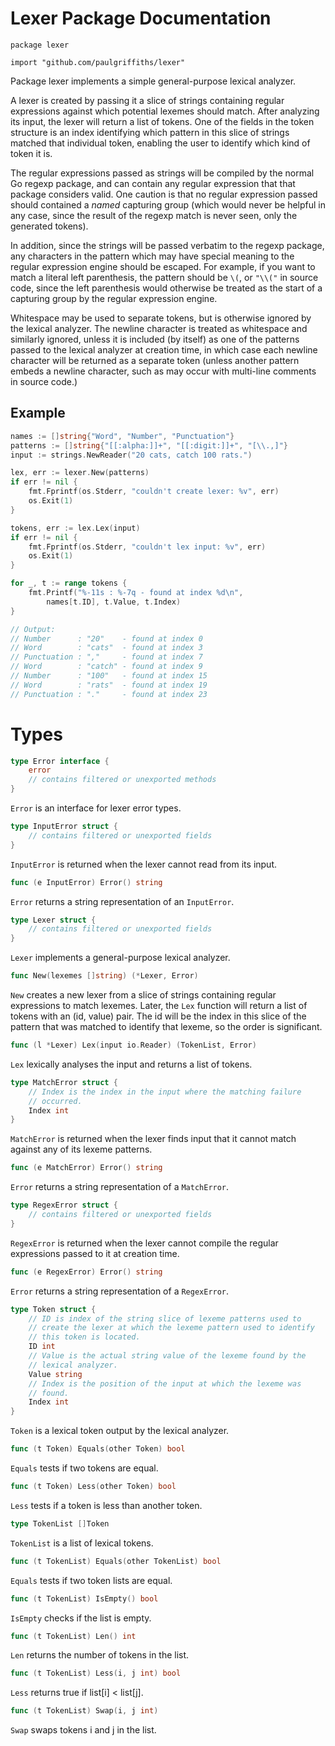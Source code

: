 # Lexer Package Documentation

    package lexer

    import "github.com/paulgriffiths/lexer"

Package lexer implements a simple general-purpose lexical analyzer.

A lexer is created by passing it a slice of strings containing regular
expressions against which potential lexemes should match. After
analyzing its input, the lexer will return a list of tokens. One of the
fields in the token structure is an index identifying which pattern in
this slice of strings matched that individual token, enabling the user
to identify which kind of token it is.

The regular expressions passed as strings will be compiled by the normal
Go regexp package, and can contain any regular expression that that
package considers valid. One caution is that no regular expression
passed should contained a *named* capturing group (which would never be
helpful in any case, since the result of the regexp match is never seen,
only the generated tokens).

In addition, since the strings will be passed verbatim to the regexp
package, any characters in the pattern which may have special meaning to
the regular expression engine should be escaped. For example, if you
want to match a literal left parenthesis, the pattern should be `\(`, or
`"\\("` in source code, since the left parenthesis would otherwise be
treated as the start of a capturing group by the regular expression
engine.

Whitespace may be used to separate tokens, but is otherwise ignored by
the lexical analyzer. The newline character is treated as whitespace and
similarly ignored, unless it is included (by itself) as one of the
patterns passed to the lexical analyzer at creation time, in which case
each newline character will be returned as a separate token (unless
another pattern embeds a newline character, such as may occur with
multi-line comments in source code.)

## Example

```go
names := []string{"Word", "Number", "Punctuation"}
patterns := []string{"[[:alpha:]]+", "[[:digit:]]+", "[\\.,]"}
input := strings.NewReader("20 cats, catch 100 rats.")

lex, err := lexer.New(patterns)
if err != nil {
    fmt.Fprintf(os.Stderr, "couldn't create lexer: %v", err)
    os.Exit(1)
}

tokens, err := lex.Lex(input)
if err != nil {
    fmt.Fprintf(os.Stderr, "couldn't lex input: %v", err)
    os.Exit(1)
}

for _, t := range tokens {
    fmt.Printf("%-11s : %-7q - found at index %d\n",
        names[t.ID], t.Value, t.Index)
}

// Output:
// Number      : "20"    - found at index 0
// Word        : "cats"  - found at index 3
// Punctuation : ","     - found at index 7
// Word        : "catch" - found at index 9
// Number      : "100"   - found at index 15
// Word        : "rats"  - found at index 19
// Punctuation : "."     - found at index 23
```

# Types

```go
type Error interface {
    error
    // contains filtered or unexported methods
}
```

`Error` is an interface for lexer error types.

```go
type InputError struct {
    // contains filtered or unexported fields
}
```

`InputError` is returned when the lexer cannot read from its input.

```go
func (e InputError) Error() string
```


`Error` returns a string representation of an `InputError`.

```go
type Lexer struct {
    // contains filtered or unexported fields
}
```

`Lexer` implements a general-purpose lexical analyzer.

```go
func New(lexemes []string) (*Lexer, Error)
```


`New` creates a new lexer from a slice of strings containing regular
expressions to match lexemes. Later, the `Lex` function will return a list
of tokens with an (id, value) pair. The id will be the index in this
slice of the pattern that was matched to identify that lexeme, so the
order is significant.

```go
func (l *Lexer) Lex(input io.Reader) (TokenList, Error)
```


`Lex` lexically analyses the input and returns a list of tokens.

```go
type MatchError struct {
    // Index is the index in the input where the matching failure
    // occurred.
    Index int
}
```

`MatchError` is returned when the lexer finds input that it cannot match
against any of its lexeme patterns.

```go
func (e MatchError) Error() string
```


`Error` returns a string representation of a `MatchError`.

```go
type RegexError struct {
    // contains filtered or unexported fields
}
```

`RegexError` is returned when the lexer cannot compile the regular
expressions passed to it at creation time.

```go
func (e RegexError) Error() string
```


`Error` returns a string representation of a `RegexError`.

```go
type Token struct {
    // ID is index of the string slice of lexeme patterns used to
    // create the lexer at which the lexeme pattern used to identify
    // this token is located.
    ID int
    // Value is the actual string value of the lexeme found by the
    // lexical analyzer.
    Value string
    // Index is the position of the input at which the lexeme was
    // found.
    Index int
}
```

`Token` is a lexical token output by the lexical analyzer.

```go
func (t Token) Equals(other Token) bool
```


`Equals` tests if two tokens are equal.

```go
func (t Token) Less(other Token) bool
```


`Less` tests if a token is less than another token.

```go
type TokenList []Token
```

`TokenList` is a list of lexical tokens.

```go
func (t TokenList) Equals(other TokenList) bool
```


`Equals` tests if two token lists are equal.

```go
func (t TokenList) IsEmpty() bool
```


`IsEmpty` checks if the list is empty.

```go
func (t TokenList) Len() int
```


`Len` returns the number of tokens in the list.

```go
func (t TokenList) Less(i, j int) bool
```


`Less` returns true if list[i] < list[j].

```go
func (t TokenList) Swap(i, j int)
```


`Swap` swaps tokens i and j in the list.
